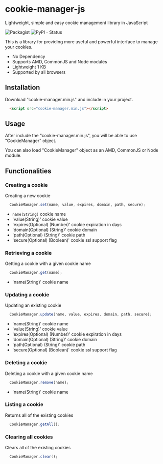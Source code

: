 # cookie-manager-js
Lightweight, simple and easy cookie management library in JavaScript


![Packagist](https://img.shields.io/packagist/l/doctrine/orm.svg) 
![PyPI - Status](https://img.shields.io/pypi/status/Django.svg)

This is a library for providing more useful and powerful interface to manage your cookies.
- No Dependency
- Supports AMD, CommonJS and Node modules
- Lightweight 1 KB
- Supported by all browsers

## Installation
Download "cookie-manager.min.js" and include in your project.

```html
  <script src="cookie-manager.min.js"></script>
```


## Usage
After include the "cookie-manager.min.js", you will be able to use "CookieManager" object.

You can also load "CookieManager" object as an AMD, CommonJS or Node module.


## Functionalities

### Creating a cookie

Creating a new cookie

```js
  CookieManager.set(name, value, expires, domain, path, secure);
```

- `name(String)` cookie name
- 'value(String)' cookie value
- 'expires(Optional) (Number)' cookie expiration in days
- 'domain(Optional) (String)' cookie domain
- 'path(Optional) (String)' cookie path
- 'secure(Optional) (Boolean)' cookie ssl support flag

### Retrieving a cookie

Getting a cookie with a given cookie name

```js
  CookieManager.get(name);
```

- 'name(String)' cookie name

### Updating a cookie

Updating an existing cookie

```js
  CookieManager.update(name, value, expires, domain, path, secure);
```

- 'name(String)' cookie name
- 'value(String)' cookie value
- 'expires(Optional) (Number)' cookie expiration in days
- 'domain(Optional) (String)' cookie domain
- 'path(Optional) (String)' cookie path
- 'secure(Optional) (Boolean)' cookie ssl support flag

### Deleting a cookie

Deleting a cookie with a given cookie name


```js
  CookieManager.remove(name);
```

- 'name(String)' cookie name

### Listing a cookie

Returns all of the existing cookies

```js
  CookieManager.getAll();
```

### Clearing all cookies

Clears all of the existing cookies

```js
  CookieManager.clear();
```
